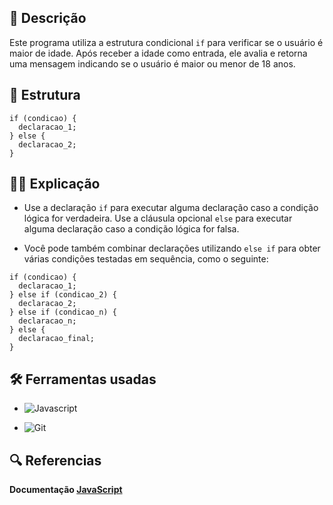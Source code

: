 ## 📄 Descrição

Este programa utiliza a estrutura condicional `if` para verificar se o usuário é maior de idade. Após receber a idade como entrada, ele avalia e retorna uma mensagem indicando se o usuário é maior ou menor de 18 anos.

## 🧱 Estrutura

```
if (condicao) {
  declaracao_1;
} else {
  declaracao_2;
} 
```

## 👨‍🏫 Explicação 

- Use a declaração `if` para executar alguma declaração caso a condição lógica for verdadeira. Use a cláusula opcional `else` para executar alguma declaração caso a condição lógica for falsa.

- Você pode também combinar declarações utilizando `else if` para obter várias condições testadas em sequência, como o seguinte:

```
if (condicao) {
  declaracao_1;
} else if (condicao_2) {
  declaracao_2;
} else if (condicao_n) {
  declaracao_n;
} else {
  declaracao_final;
}
```

## 🛠️ Ferramentas usadas

- ![Javascript](https://img.shields.io/badge/JavaScript-F7DF1E?style=for-the-badge&logo=javascript&logoColor=black)

- ![Git](https://img.shields.io/badge/GIT-E44C30?style=for-the-badge&logo=git&logoColor=white)

## 🔍 Referencias

**Documentação [JavaScript](https://developer.mozilla.org/pt-BR/docs/Web/JavaScript/Guide/Loops_and_iteration#label_statement)**